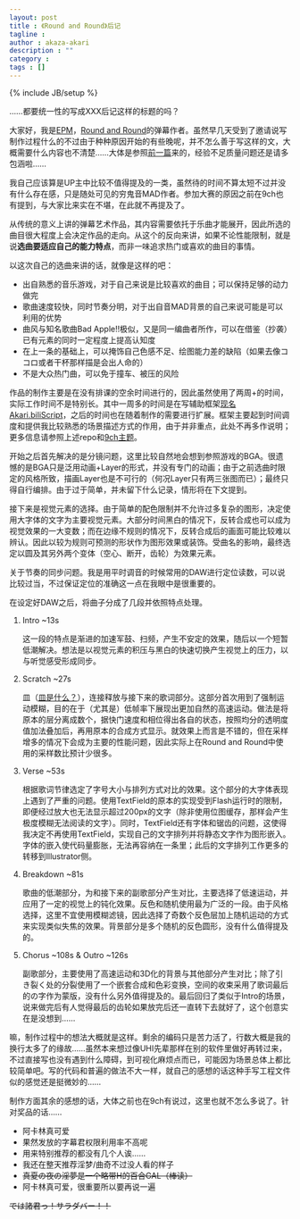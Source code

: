 ```yaml
---
layout: post
title : 《Round and Round》后记
tagline : 
author : akaza-akari
description : ""
category : 
tags : []
---
```

{% include JB/setup %}

……都要统一性的写成XXX后记这样的标题的吗？

<!-- break -->

大家好，我是[EPM](http://space.bilibili.tv/3166)，[Round and Round](http://www.bilibili.tv/video/av410205/)的弹幕作者。虽然早几天受到了邀请说写制作过程什么的不过由于种种原因开始的有些晚呢，并不怎么善于写这样的文，大概需要什么内容也不清楚……大体是参照[前一篇](http://biliscript-syndicate.github.com/news/2013/02/14/kokoro-making-of.html)来的，经验不足质量问题还是请多包涵啦……

我自己应该算是UP主中比较不值得提及的一类，虽然待的时间不算太短不过并没有什么存在感，只是随处可见的穷鬼音MAD作者。参加大赛的原因之前在9ch也有提到，与大家比来实在不堪，在此就不再提及了。

从传统的意义上讲的弹幕艺术作品，其内容需要依托于乐曲才能展开，因此所选的曲目很大程度上会决定作品的走向。从这个的反向来讲，如果不论性能限制，就是说**选曲要适应自己的能力特点**，而非一味追求热门或喜欢的曲目的事情。

以这次自己的选曲来讲的话，就像是这样的吧：

* 出自熟悉的音乐游戏，对于自己来说是比较喜欢的曲目；可以保持足够的动力做完
* 歌曲速度较快，同时节奏分明，对于出自音MAD背景的自己来说可能是可以利用的优势
* 曲风与知名歌曲Bad Apple!!极似，又是同一编曲者所作，可以在借鉴（抄袭）已有元素的同时一定程度上提高认知度
* 在上一条的基础上，可以掩饰自己色感不足、绘图能力差的缺陷（如果去像ココロ或者干杯那样描是会出人命的）
* 不是大众热门曲，可以免于撞车、被压的风险

作品的制作主要是在没有排课的空余时间进行的，因此虽然使用了两周+的时间，实际工作时间不是特别长。其中一周多的时间是在写辅助框架[现名Akari.biliScript](https://github.com/akaza-akari/Akari.biliScript)，之后的时间也在随着制作的需要进行扩展。框架主要起到时间调度和提供我比较熟悉的场景描述方式的作用，由于并非重点，此处不再多作说明；更多信息请参照上述repo和[9ch主题](http://9ch.co/t54006,1-1.html)。

开始之后首先解决的是分镜问题，这里比较自然地会想到参照游戏的BGA。很遗憾的是BGA只是泛用动画+Layer的形式，并没有专门的动画；由于之前选曲时限定的风格所致，描画Layer也是不可行的（何况Layer只有两三张图而已）；最终只得自行编排。由于过于简单，并未留下什么记录，情形将在下文提到。

接下来是视觉元素的选择。由于简单的配色限制并不允许过多复杂的图形，决定使用大字体的文字为主要视觉元素。大部分时间黑白的情况下，反转合成也可以成为视觉效果的一大变数；而在边缘不规则的情况下，反转合成后的画面可能比较难以辨认。因此以较为规则可预测的形状作为图形效果或装饰。受曲名的影响，最终选定以圆及其另外两个变体（空心、断开，齿轮）为效果元素。

关于节奏的同步问题。我是用平时调音的时候常用的DAW进行定位读数，可以说比较过当，不过保证定位的准确这一点在我眼中是很重要的。

在设定好DAW之后，将曲子分成了几段并依照特点处理。

1. Intro ~13s

    这一段的特点是渐进的加速军鼓、扫频，产生不安定的效果，随后以一个短暂低潮解决。想法是以视觉元素的积压与黑白的快速切换产生视觉上的压力，以与听觉感受形成同步。

2. Scratch ~27s

    皿（[皿是什么？](http://www.nicovideo.jp/watch/sm15759010)），连接释放与接下来的歌词部分。这部分首次用到了强制运动模糊，目的在于（尤其是）低帧率下展现出更加自然的高速运动。做法是将原本的层分离成数个，据快门速度和相位得出各自的状态，按照均分的透明度值加法叠加后，再用原本的合成方式显示。就效果上而言是不错的，但在采样增多的情况下会成为主要的性能问题，因此实际上在Round and Round中使用的采样数比预计少很多。

3. Verse ~53s

    根据歌词节律选定了字号大小与排列方式对比的效果。这个部分的大字体表现上遇到了严重的问题。使用TextField的原本的实现受到Flash运行时的限制，即便经过放大也无法显示超过200px的文字（除非使用位图缓存，那样会产生极度模糊无法阅读的文字）。同时，TextField还有字体和锯齿的问题，这使得我决定不再使用TextField，实现自己的文字排列并将静态文字作为图形嵌入。字体的嵌入使代码量膨胀，无法再容纳在一条里；此后的文字排列工作更多的转移到Illustrator侧。

4. Breakdown ~81s

    歌曲的低潮部分，为和接下来的副歌部分产生对比，主要选择了低速运动，并应用了一定的视觉上的钝化效果。反色和随机使用最为广泛的一段。由于风格选择，这里不宜使用模糊滤镜，因此选择了奇数个反色层加上随机运动的方式来实现类似失焦的效果。背景部分是多个随机的反色圆形，没有什么值得提及的。

5. Chorus ~108s & Outro ~126s

    副歌部分，主要使用了高速运动和3D化的背景与其他部分产生对比；除了引き裂く处的分裂使用了一个嵌套合成和色彩变换，空间的收束采用了歌词最后的の字作为蒙版，没有什么另外值得提及的。最后回归了类似于Intro的场景，说来做完后有人觉得最后的齿轮如果放完后还一直转下去就好了，这个创意实在是没想到……

嘛，制作过程中的想法大概就是这样。剩余的编码只是苦力活了，行数大概是我的换行太多了的缘故……虽然本来想过像UHI先辈那样在别的软件里做好再转过来，不过直接写也没有遇到什么障碍，到可视化麻烦点而已，可能因为场景总体上都比较简单吧。写的代码和普遍的做法不大一样，就自己的感想的话这种手写工程文件似的感觉还是挺微妙的……

制作方面其余的感想的话，大体之前也在9ch有说过，这里也就不怎么多说了。针对奖品的话……

* 阿卡林真可爱
* 果然发放的字幕君权限利用率不高呢
* 用来特别推荐的都没有几个人诶……
* 我还在整天推荐淫梦/曲奇不过没人看的样子
* <strike>真夏の夜の淫夢是一个略带H的百合GAL（棒读）</strike>
* 阿卡林真可爱，很重要所以要再说一遍

<strike>では諸君っ！サラダバー！！</strike>
